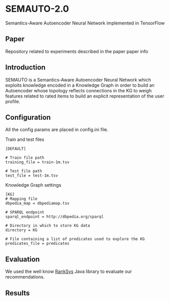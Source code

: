 # SEMAUTO-2.0
Semantics-Aware Autoencoder Neural Network implemented in TensorFlow

## Paper
Repository related to experiments described in the paper
paper info

## Introduction

SEMAUTO is a Semantics-Aware Autoencoder Neural Network which exploits knowledge encoded in a Knowledge Graph in order to build an Autoencoder whose topology reflects connections in the KG to weigh features related to rated items to build an explicit representation of the user profile.

## Configuration

All the config params are placed in config.ini file.

Train and test files
```
[DEFAULT]

# Train file path
training_file = train-1m.tsv

# Test file path
test_file = test-1m.tsv
```

Knowledge Graph settings
```
[KG]
# Mapping file
dbpedia_map = dbpediamap.tsv

# SPARQL endpoint
sparql_endpoint = http://dbpedia.org/sparql

# Directory in which to store KG data
directory = KG

# File containing a list of predicates used to explore the KG
predicates_file = predicates
```

## Evaluation

We used the well know [RankSys](https://github.com/RankSys/RankSys) Java library to evaluate our recommendations.

## Results
